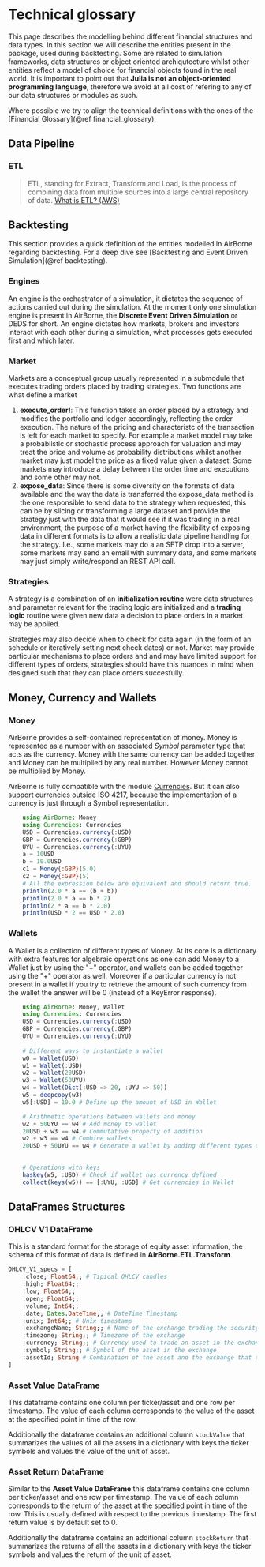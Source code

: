 # Technical glossary
This page describes the modelling behind different financial structures and data types.
In this section we will describe the entities present in the package, used during backtesting. Some are related to simulation frameworks, data structures or object oriented archiqutecture whilst other entities reflect a model of choice for financial objects found in the real world. It is important to point out that **Julia is not an object-oriented programming language**, therefore we avoid at all cost of refering to any of our data structures or modules as such.

Where possible we try to align the technical definitions with the ones of the [Financial Glossary](@ref financial_glossary).

## Data Pipeline

### ETL
> ETL, standing for Extract, Transform and Load, is the process of combining data from multiple sources into a large central repository of data.
> [What is ETL? (AWS)](https://aws.amazon.com/what-is/etl/)

## Backtesting
This section provides a quick definition of the entities modelled in AirBorne regarding backtesting. For a deep dive see [Backtesting and Event Driven Simulation](@ref backtesting).

### Engines
An engine is the orchastrator of a simulation, it dictates the sequence of actions carried out during the simulation. At the moment only one simulation engine is present in AirBorne, the **Discrete Event Driven Simulation** or DEDS for short. An engine dictates how markets, brokers and investors interact with each other during a simulation, what processes gets executed first and which later.
 
### Market
Markets are a conceptual group usually represented in a submodule that executes trading orders placed by trading strategies. Two functions are what define a market

1. **execute_order!**: This function takes an order placed by a strategy and modifies the portfolio and ledger accordingly, reflecting the order execution. The nature of the pricing and characteristc of the transaction is left for each market to specify. For example a market model may take a probablistic or stochastic process approach for valuation and may treat the price and volume as probability distributions whilst another market may just model the price as a fixed value given a dataset. Some markets may introduce a delay between the order time and executions and some other may not.
1. **expose_data**: Since there is some diversity on the formats of data available and the way the data is transferred the expose_data method is the one responsible to send data to the strategy when requested, this can be by slicing or transforming a large dataset and provide the strategy just with the data that it would see if it was trading in a real environment, the purpose of a market having the flexibility of exposing data in different formats is to allow a realistic data pipeline handling for the strategy. I.e., some markets may do a an SFTP drop into a server, some markets may send an email with summary data, and some markets may just simply write/respond an REST API call.

### Strategies
A strategy is a combination of an **initialization routine** were data structures and parameter relevant for the trading logic are initialized and  a **trading logic** routine were given new data a decision to place orders in a market may be applied. 

Strategies may also decide when to check for data again (in the form of an schedule or iteratively setting next check dates) or not. Market may provide particular mechanisms to place orders and and may have limited support for different types of orders, strategies should have this nuances in mind when designed such that they can place orders succesfully.

## Money, Currency and Wallets

### Money
AirBorne provides a self-contained representation of money. Money is represented as a number with an associated *Symbol* parameter type that acts as the currency. Money with the same currency can be added together and Money can be multiplied by any real number. However Money cannot be multiplied by Money.

AirBorne is fully compatible with the module [Currencies](https://github.com/JuliaFinance/Currencies.jl/). But it can also support currencies outside ISO 4217, because the implementation of a currency is just through a Symbol representation.

```julia 
    using AirBorne: Money
    using Currencies: Currencies
    USD = Currencies.currency(:USD)
    GBP = Currencies.currency(:GBP)
    UYU = Currencies.currency(:UYU)
    a = 10USD
    b = 10.0USD
    c1 = Money{:GBP}(5.0)
    c2 = Money{:GBP}(5)
    # All the expression below are equivalent and should return true.
    println(2.0 * a == (b + b))
    println(2.0 * a == b * 2)
    println(2 * a == b * 2.0)
    println(USD * 2 == USD * 2.0)
```

### Wallets
A Wallet is a collection of different types of Money. At its core is a dictionary with extra features for algebraic operations as one can add Money to a Wallet just by using the "+" operator, and wallets can be added together using the "+" operator as well. Moreover if a particular currency is not present in a wallet if you try to retrieve the amount of such currency from the wallet the answer will be 0 (instead of a KeyError response).

```julia 
    using AirBorne: Money, Wallet
    using Currencies: Currencies
    USD = Currencies.currency(:USD)
    GBP = Currencies.currency(:GBP)
    UYU = Currencies.currency(:UYU)
    
    # Different ways to instantiate a wallet
    w0 = Wallet(USD) 
    w1 = Wallet(:USD)
    w2 = Wallet(20USD)
    w3 = Wallet(50UYU)
    w4 = Wallet(Dict(:USD => 20, :UYU => 50))
    w5 = deepcopy(w3)
    w5[:USD] = 10.0 # Define up the amount of USD in Wallet

    # Arithmetic operations between wallets and money
    w2 + 50UYU == w4 # Add money to wallet
    20USD + w3 == w4 # Commutative property of addition
    w2 + w3 == w4 # Combine wallets
    20USD + 50UYU == w4 # Generate a wallet by adding different types of Money
    

    # Operations with keys
    haskey(w5, :USD) # Check if wallet has currency defined
    collect(keys(w5)) == [:UYU, :USD] # Get currencies in Wallet
```

## DataFrames Structures

### OHLCV V1 DataFrame
This is a standard format for the storage of equity asset information, the schema of this format of data is defined in **AirBorne.ETL.Transform**.

```julia
OHLCV_V1_specs = [
    :close; Float64;; # Tipical OHLCV candles
    :high; Float64;;
    :low; Float64;;
    :open; Float64;;
    :volume; Int64;; 
    :date; Dates.DateTime;; # DateTime Timestamp
    :unix; Int64;; # Unix timestamp
    :exchangeName; String;; # Name of the exchange trading the security
    :timezone; String;; # Timezone of the exchange
    :currency; String;; # Currency used to trade an asset in the exchange
    :symbol; String;; # Symbol of the asset in the exchange
    :assetId; String # Combination of the asset and the exchange that uniquely specifies the asset to be traded and the environment.
]
```

### Asset Value DataFrame
This dataframe contains one column per ticker/asset and one row per timestamp.
The value of each column corresponds to the value of the asset at the specified point in time of the row.

Additionally the dataframe contains an additional column `stockValue` that summarizes the values of all the assets in a dictionary with keys the ticker symbols and values the value of the unit of asset.

### Asset Return DataFrame
Similar to the **Asset Value DataFrame** this dataframe contains one column per ticker/asset and one row per timestamp. The value of each column corresponds to the return of the asset at the specified point in time of the row. This is usually defined with respect to the previous timestamp. The first return value is by default set to 0.

Additionally the dataframe contains an additional column `stockReturn` that summarizes the returns of all the assets in a dictionary with keys the ticker symbols and values the return of the unit of asset.